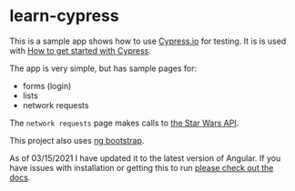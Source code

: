# learn-cypress

This is a sample app shows how to use [Cypress.io](https://www.cypress.io/) for testing. It is is used with [How to get started with Cypress](https://www.newline.co/@AndrewEvans/how-to-get-started-with-cypress--0bed3a8b).

The app is very simple, but has sample pages for:

- forms (login)
- lists
- network requests

The `network requests` page makes calls to [the Star Wars API](https://swapi.dev/).

This project also uses [ng bootstrap](https://github.com/ng-bootstrap/ng-bootstrap#installation).

As of 03/15/2021 I have updated it to the latest version of Angular. If you have issues with installation or getting this to run [please check out the docs](https://cli.angular.io/).
